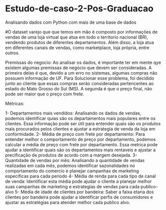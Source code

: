 # Estudo-de-caso-2-Pos-Graduacao
Analisando dados com Python com mais de uma base de dados


#O dataset varejo que que temos em mão é composto por informações de vendas de uma loja virtual que atua em todo o territorio nacional (BR), vendendo produtos de diferentes departamentos. Além disso, a loja atua em diferentes canais de vendas, como marketplace, loja própria, entre outros.

Premissas do negocio:
Ao analisar os dados, é importante ter em mente qye existem algumas premissas de negócio que  devem ser consideradas.
A primeira delas é que, devido a um erro no sistemas, algumas compras não possuem informação de UF. Para Solucionar esse problema, foi decidido junto ao cliente que essas compras serão consideradas pertencentes ao estado do Mato Grosso do Sul (MS). 
A segunda é que o preço final, não pode ser maior que o preço com frete.

Métricas:

1- Departamentos mais vendidos: Analisando os dados de vendas, podemos identificar quias são os departamentos mais populares entre os clientes. Essa informação pode ser útil para entender quais são os produtos mais procurados pelos clientes e ajustar a estrategia de venda da loja em conformidade.
2- Média de preço com frete por departamento: Para entender melhor o comportamento de preço por departamento, podemos calcular a média de preço com frete por departamento. Essa metrica pode ajudar a identificar quais são os departamentos mais rentaveis e ajustar a precificação de produtos de acordo com a margem desejada.
3- Quantidade de vendas por mês: Analisando a quantidade de vendas realizadas em cada mês, podemos identificar sazonalidades no comportamento do comercio e planejar campanhas de marketing especificas para cada periodo
4- Média de renda para cada tipo de canal de venda: Identificar esta média pode ajudar o cliente a planejar melhor suas campanhas de marketing e estrategias de vendas para cada publico-alvo
5- Média de idade de clientes por bandeira: Saber a faixa etaria dos clientes por bandeira pode ajudar a identificar perfis de consumidores e ajustar as estratégias para atender melhor cada publico alvo.
